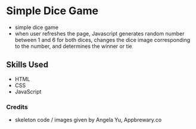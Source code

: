 # Simple Dice Game

- simple dice game
- when user refreshes the page, Javascript generates random number between 1 and 6 for both dices, changes the dice image corresponding to the number, and determines the winner or tie

## Skills Used

- HTML
- CSS
- JavaScript

### Credits
- skeleton code / images given by Angela Yu, Appbrewary.co
